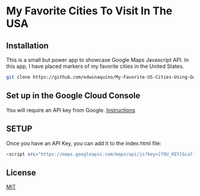 # My Favorite Cities To Visit In The USA

## Installation

This is a small but power app to showcase Google Maps Javascript API. In this app, I have placed markers of my favorite cities in the United States.

```bash
git clone https://github.com/edwinaquino/My-Favorite-US-Cities-Using-Google-Maps-Javascript-API.git
```

## Set up in the Google Cloud Console
You will require an API key from Google.  [Instructions](https://developers.google.com/maps/documentation/javascript/cloud-setup)

## SETUP
Once you have an API Key, you can add it to the index.html file:

```bash
<script src="https://maps.googleapis.com/maps/api/js?key=[YOU_KEY]&callback=initMap"></script>
```

## License
[MIT](https://choosealicense.com/licenses/mit/)